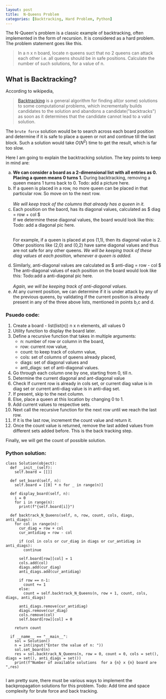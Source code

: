 ```yaml
---
layout: post
title:  N-Queens Problem
categories: [Backtracking, Hard Problem, Python]
---
```

 The N-Queen's problem is a classic example of backtracking, often implemented in the form of recursion. It is considered as a hard problem. The problem statement goes like this.
 > In a n x n board, locate n queens suct that no 2 queens can attack each other i.e. all queens should be in safe positions. Calculate the number of such solutions, for a value of n.


## What is Backtracking?
According to wikipedia, 
> [Backtracking](https://en.wikipedia.org/wiki/Backtracking) is a general algorithm for finding all(or some) solutions to some
> computational problems, which incrementally builds candidates to the solution and abandons a candidate("backtracks") as soon as it determines that the candidate cannot lead to a valid solution.

The `brute force` solution would be to search across each board position and determine if it is safe to place a queen or not and continue till the last block. Such a solution would take $O(N^2)$ time to get the result, which is far too slow.

Here I am going to explain the backtracking solution. The key points to keep in mind are:
<ol type="a">
 <li><strong>We can consider a board as a 2-dimensional list with all entries as 0. Placing a queen means 0 turns 1.</strong> During backtracking, removing a queen means 1 turns  back to 0. Todo: add a picture here.</li>
 
 <li>If a queen is placed in a row, no more queen can be placed in that particular row. So move on to the next row. </li><br> 
 <i>We will keep track of the columns that already has a queen in it.</i>
 
 <li>Each position on the baord, has its diagonal values, calculated as $ diag = row + col $ <br>
  If we determine these diagonal values, the board would look like this: 
    Todo: add a diagonal pic here.</li><br>
 
  For example, if a queen is placed at pos (1,1), then its diagonal value is 2.  Other positions like (2,0) and (0,2) have same diagonal values and thus are not safe for any other queens. *We will be keeping track of these diag values at each position, whenever a queen is added.*
 
 <li>Similarly, anti-diagonal values are calculated as $ anti-diag = row - col $<br>
  The anti-diagonal values of each position on the board would look like this:
  Todo:add a anti-diagonal pic here.</li><br> 
 <i>Again, we will be keeping track of anti-diagonal values.</i><br>
 
 <li>At any current position, we can determine if it is under attack by any of the previous queens, by validating if the current position is already present in any of the three above lists, mentioned in points b,c and d. </li>
</ol>


### Psuedo code:
1. Create a board - list(list(n)) n x n elements, all values 0
2. Utility function to display the board later.
3. Define a recursive function that takes in multiple arguments:  
     - n: number of row or column in the board, 
     - row: current row value, 
     - count: to keep track of column value, 
     - cols: set of columns of queens already placed, 
     - diags: set of diagonal values and 
     - anti_diags: set of anti-diagonal values.
4. Go through each column one by one, starting from 0, till n.
5. Determine the current diagonal and ant-diagonal value
6. Check If current row is already in cols set, or current diag value is in diag set or current anti-diag value is in anti-diag set.
7. If present, skip to the next column.
8. Else, place a queen at this location by changing 0 to 1.
9. Add current values to respective sets.
10. Next call the recursive function for the next row until we reach the last row.
11. If it is the last row, increment the count value and return it.
12. Once the count value is returned, remove the last added values from different sets added before. This is the back tracking step.

Finally, we will get the count of possible solution.

### Python solution:
```
class Solution(object):
  def __init__(self):
    self.board = [[]]
    
  def set_board(self, n):
    self.board = [[0] * n for _ in range(n)]
    
  def display_board(self, n):
    i = 0
    for i in range(n):
      print(f"{self.board[i]}")
      
  def backtrack_N_Queens(self, n, row, count, cols, diags, anti_diags):
    for col in range(n):
      cur_diag = row + col
      cur_antidiag = row - col
      
      if (col in cols or cur_diag in diags or cur_antidiag in anti_diags):
        continue
       
      self.board[row][col] = 1
      cols.add(col)
      diags.add(cur_diag)
      anti_diags.add(cur_antidiag)
      
      if row == n-1:
        count += 1
      else:
        count = self.backtrack_N_Queens(n, row + 1, count, cols, diags, anti_diags)
        
      anti_diags.remove(cur_antidiag)
      diags.remove(cur_diag)
      cols.remove(col)
      self.board[row][col] = 0
    
    return count
  
  if __name__ == "__main__":
    sol = Solution()
    n = int(input("Enter the value of n: "))
    sol.set_board(n)
    res = sol.backtrack_N_Queens(n, row = 0, count = 0, cols = set(), diags = set(), anti_diags = set())
    print(f"Number of available solutions  for a {n} x {n} board are ",res)      
  
```

I am pretty sure, there must be various ways to implement the backpropagation solutions for this problem. 
Todo: Add time and space complexity for brute force and back tracking.

